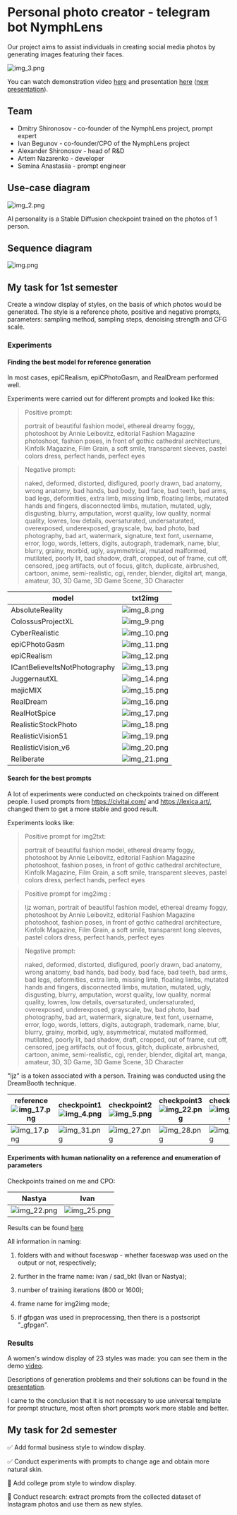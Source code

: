 # Personal photo creator - telegram bot NymphLens

Our project aims to assist individuals in creating social media photos by generating images featuring their faces.

![img_3.png](img/img_3.png)

You can watch demonstration video [here](https://drive.google.com/file/d/1Lxk5jLsxXJJOfkEsO-K_JyZHNIn1w6vW/view?usp=drive_link)
and presentation [here](/presentation.pdf) ([new presentation](https://github.com/sad-bkt/photo_generation/blob/main/Presentation.pdf)).

## Team
- Dmitry Shironosov - co-founder of the NymphLens project, prompt expert
- Ivan Begunov - co-founder/CPO of the NymphLens project
- Alexander Shironosov - head of R&D
- Artem Nazarenko - developer
- Semina Anastasiia - prompt engineer

## Use-case diagram

![img_2.png](img/img_2.png)

AI personality is a Stable Diffusion checkpoint trained on the photos of 1 person.

## Sequence diagram

![img.png](img/img.png)

## My task for 1st semester

Create a window display of styles, on the basis of which photos would be generated. The style is a reference photo, positive and negative prompts, parameters: sampling method, sampling steps, denoising strength and CFG scale.

### Experiments

#### Finding the best model for reference generation 

In most cases, epiCRealism, epiCPhotoGasm, and RealDream performed well.

Experiments were carried out for different prompts and looked like this:


> Positive prompt:
> 
> portrait of beautiful fashion model, ethereal dreamy foggy, photoshoot by Annie Leibovitz, editorial Fashion Magazine photoshoot, fashion poses, in front of gothic cathedral architecture, Kinfolk Magazine, Film Grain, a soft smile, transparent sleeves, pastel colors dress, perfect hands, perfect eyes

> Negative prompt:
> 
> naked, deformed, distorted, disfigured, poorly drawn, bad anatomy, wrong anatomy, bad hands, bad body, bad face, bad teeth, bad arms, bad legs, deformities, extra limb, missing limb, floating limbs, mutated hands and fingers, disconnected limbs, mutation, mutated, ugly, disgusting, blurry, amputation,  worst quality, low quality, normal quality, lowres, low details, oversaturated, undersaturated, overexposed, underexposed, grayscale, bw, bad photo, bad photography, bad art, watermark, signature, text font, username, error, logo, words, letters, digits, autograph, trademark, name, blur, blurry, grainy, morbid, ugly, asymmetrical, mutated malformed, mutilated, poorly lit, bad shadow, draft, cropped, out of frame, cut off, censored, jpeg artifacts, out of focus, glitch, duplicate, airbrushed, cartoon, anime, semi-realistic, cgi, render, blender, digital art, manga, amateur, 3D, 3D Game, 3D Game Scene, 3D Character

| model                         | txt2img                   |
|-------------------------------|---------------------------|
| AbsoluteReality               | ![img_8.png](img/img_8.png)   |
| ColossusProjectXL             | ![img_9.png](img/img_9.png)   |
| CyberRealistic                | ![img_10.png](img/img_10.png) |
| epiCPhotoGasm                 | ![img_11.png](img/img_11.png) |
| epiCRealism                   | ![img_12.png](img/img_12.png) |
| ICantBelieveItsNotPhotography | ![img_13.png](img/img_13.png) |
| JuggernautXL                  | ![img_14.png](img/img_14.png) |
| majicMIX                      | ![img_15.png](img/img_15.png) |
| RealDream                     | ![img_16.png](img/img_16.png) |
| RealHotSpice                  | ![img_17.png](img/img_17.png) |
| RealisticStockPhoto           | ![img_18.png](img/img_18.png) |
| RealisticVision51             | ![img_19.png](img/img_19.png) |
| RealisticVision_v6            | ![img_20.png](img/img_20.png) |
| Reliberate                    | ![img_21.png](img/img_21.png) |


#### Search for the best prompts

A lot of experiments were conducted on checkpoints trained on different people. I used prompts from https://civitai.com/ and https://lexica.art/, changed them to get a more stable and good result. 

Experiments looks like:

> Positive prompt for img2txt:
> 
> portrait of beautiful fashion model, ethereal dreamy foggy, photoshoot by Annie Leibovitz, editorial Fashion Magazine photoshoot, fashion poses, in front of gothic cathedral architecture, Kinfolk Magazine, Film Grain, a soft smile, transparent sleeves, pastel colors dress, perfect hands, perfect eyes


> Positive prompt for img2img : 
> 
> ljz woman, portrait of beautiful fashion model, ethereal dreamy foggy, photoshoot by Annie Leibovitz, editorial Fashion Magazine photoshoot, fashion poses, in front of gothic cathedral architecture, Kinfolk Magazine, Film Grain, a soft smile, transparent long sleeves, pastel colors dress, perfect hands, perfect eyes

> Negative prompt:
> 
> naked, deformed, distorted, disfigured, poorly drawn, bad anatomy, wrong anatomy, bad hands, bad body, bad face, bad teeth, bad arms, bad legs, deformities, extra limb, missing limb, floating limbs, mutated hands and fingers, disconnected limbs, mutation, mutated, ugly, disgusting, blurry, amputation,  worst quality, low quality, normal quality, lowres, low details, oversaturated, undersaturated, overexposed, underexposed, grayscale, bw, bad photo, bad photography, bad art, watermark, signature, text font, username, error, logo, words, letters, digits, autograph, trademark, name, blur, blurry, grainy, morbid, ugly, asymmetrical, mutated malformed, mutilated, poorly lit, bad shadow, draft, cropped, out of frame, cut off, censored, jpeg artifacts, out of focus, glitch, duplicate, airbrushed, cartoon, anime, semi-realistic, cgi, render, blender, digital art, manga, amateur, 3D, 3D Game, 3D Game Scene, 3D Character

"ljz" is a token associated with a person. Training was conducted using the DreamBooth technique.

| reference   ![img_17.png](img/img_17.png) | checkpoint1 ![img_4.png](img/img_4.png) | checkpoint2 ![img_5.png](img/img_5.png) | checkpoint3 ![img_22.png](img/img_22.png) | checkpoint4     ![img_32.png](img/img_32.png) | checkpoint5 ![img_33.png](img/img_33.png) |
|---------------------------------------------|-------------------------------------|-------------------------------------|---------------------------------------|-------------------------------------------|---------------------------------------|
| ![img_17.png](img/img_17.png)                   | ![img_31.png](img/img_31.png)           | ![img_27.png](img/img_27.png)           | ![img_28.png](img/img_28.png)             | ![img_29.png](img/img_29.png)                 | ![img_30.png](img/img_30.png)             | 


#### Experiments with human nationality on a reference and enumeration of parameters

Checkpoints trained on me and CPO:

| Nastya                     |     Ivan             |
|----------------------------|---------------------------|
| ![img_22.png](img/img_22.png)  |![img_25.png](img/img_25.png)|

Results can be found [here](https://drive.google.com/drive/folders/1bi_MzMdOjwfO-u7Q8jPTBUivkB5vxidk?usp=sharing)

All information in naming:

1) folders with and without faceswap - whether faceswap was used on the output or not, respectively;

2) further in the frame name: ivan / sad_bkt (Ivan or Nastya);

3) number of training iterations (800 or 1600);

4) frame name for img2img mode;

5) if gfpgan was used in preprocessing, then there is a postscript "_gfpgan".

### Results

A women's window display of 23 styles was made: you can see them in the demo [video](https://drive.google.com/file/d/1Lxk5jLsxXJJOfkEsO-K_JyZHNIn1w6vW/view?usp=drive_link).

Descriptions of generation problems and their solutions can be found in the [presentation](/presentation.pdf).

I came to the conclusion that it is not necessary to use universal template for prompt structure, most often short prompts work more stable and better.

## My task for 2d semester

:white_check_mark: Add formal business style to window display.


:white_check_mark: Conduct experiments with prompts to change age and obtain more natural skin.

:arrows_counterclockwise: Add college prom style to window display.

:arrows_counterclockwise: Conduct research: extract prompts from the collected dataset of Instagram photos and use them as new styles.
